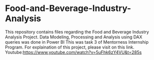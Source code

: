# Food-and-Beverage-Industry-Analysis

This repository contains files regarding the Food and Beverage Industry Analysis Project. Data Modeling, Processing and Analysis using DAX queries was done in Power BI
This was task 3 of Mentorness Internship Program. For explaination of this project, please visit on this link. Youtube:https://www.youtube.com/watch?v=5uFhk6zY4VU&t=285s 
